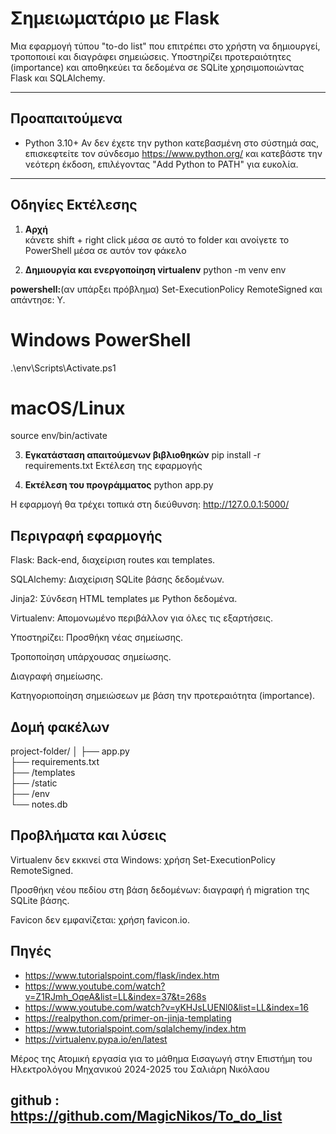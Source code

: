 # Σημειωματάριο με Flask

Μια εφαρμογή τύπου "to-do list" που επιτρέπει στο χρήστη να δημιουργεί, τροποποιεί και διαγράφει σημειώσεις. Υποστηρίζει προτεραιότητες (importance) και αποθηκεύει τα δεδομένα σε SQLite χρησιμοποιώντας Flask και SQLAlchemy.

---

## Προαπαιτούμενα

- Python 3.10+
Αν δεν έχετε την python κατεβασμένη στο σύστημά σας,
επισκεφτείτε τον σύνδεσμο https://www.python.org/
και κατεβάστε την νεότερη έκδοση, επιλέγοντας "Add Python to PATH" για ευκολία.

---

## Οδηγίες Εκτέλεσης

1. **Αρχή**  
κάνετε shift + right click μέσα σε αυτό το folder και ανοίγετε το PowerShell μέσα σε αυτόν τον φάκελο

2. **Δημιουργία και ενεργοποίηση virtualenv**
python -m venv env

**powershell:**(αν υπάρξει πρόβλημα)
Set-ExecutionPolicy RemoteSigned
και απάντησε: Y.

# Windows PowerShell
.\env\Scripts\Activate.ps1
# macOS/Linux
source env/bin/activate

3. **Εγκατάσταση απαιτούμενων βιβλιοθηκών**
pip install -r requirements.txt
Εκτέλεση της εφαρμογής

4. **Εκτέλεση του προγράμματος**
python app.py

Η εφαρμογή θα τρέχει τοπικά στη διεύθυνση: http://127.0.0.1:5000/






## Περιγραφή εφαρμογής
Flask: Back-end, διαχείριση routes και templates.

SQLAlchemy: Διαχείριση SQLite βάσης δεδομένων.

Jinja2: Σύνδεση HTML templates με Python δεδομένα.

Virtualenv: Απομονωμένο περιβάλλον για όλες τις εξαρτήσεις.

Υποστηρίζει:
Προσθήκη νέας σημείωσης.

Τροποποίηση υπάρχουσας σημείωσης.

Διαγραφή σημείωσης.

Κατηγοριοποίηση σημειώσεων με βάση την προτεραιότητα (importance).

## Δομή φακέλων
project-folder/
│
├── app.py                  
├── requirements.txt        
├── /templates              
├── /static                 
├── /env                    
└── notes.db                 

## Προβλήματα και λύσεις
Virtualenv δεν εκκινεί στα Windows: χρήση Set-ExecutionPolicy RemoteSigned.

Προσθήκη νέου πεδίου στη βάση δεδομένων: διαγραφή ή migration της SQLite βάσης.

Favicon δεν εμφανίζεται: χρήση favicon.io.
## Πηγές
- https://www.tutorialspoint.com/flask/index.htm
- https://www.youtube.com/watch?v=Z1RJmh_OqeA&list=LL&index=37&t=268s
- https://www.youtube.com/watch?v=yKHJsLUENl0&list=LL&index=16
- https://realpython.com/primer-on-jinja-templating
- https://www.tutorialspoint.com/sqlalchemy/index.htm
- https://virtualenv.pypa.io/en/latest



Μέρος της Ατομική εργασία για το μάθημα Εισαγωγή στην Επιστήμη του Ηλεκτρολόγου Μηχανικού 2024-2025 του Σαλιάρη Νικόλαου
## github : https://github.com/MagicNikos/To_do_list

